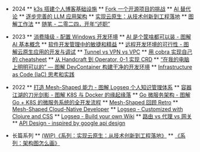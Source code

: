
<!-- 按年分类 -->

* 2024
** [k3s 搭建个人博客基础设施](post/2024/20240617-102118.md "k3s 搭建个人博客基础设施")
** [Fork 一个开源项目的挑战](post/2024/20240605-085433.md "Fork 一个开源项目的挑战")
** [AI 替代论](post/2024/20240319-141531.md "AI 替代论")
** [逐步完善的 LLM 应用架构](post/2024/20240221-150841.md "逐步完善的 LLM 应用架构")
** [实现云原生：从技术创新到工程落地](post/2024/20240126-102628.md "实现云原生：从技术创新到工程落地")
** [图解工作法](post/2024/20240126-102348.md "图解工作法")
** [随笔 - 二零二四，开年“述职”](post/2024/20240102-5e1388be.md "随笔 - 二零二四，开年“述职”")

* 2023
** [消费降级 - 配置 Windows 开发环境](post/2023/b7e9662c-3db7-4567-8eab-2d5eff90bc99.md "消费降级 - 配置 Windows 开发环境")
** [AI 是个筐啥都可以装 - 图解 AI 基本概念](post/2023/caaae7fa-5b70-47b9-9c1b-56eb43da21bc.md "AI 是个筐啥都可以装 - 图解 AI 基本概念")
** [软件开发管理中的敏捷和精益](post/2023/76cea0f2-085e-4b58-a6a0-67e589dd6e19.md "软件开发管理中的敏捷和精益")
** [远程开发环境的可行性 - 图解云原生应用的开发与调试](post/2023/82101107-d502-4d1b-988a-9effd7eff9b7.md "远程开发环境的可行性 - 图解云原生应用的开发与调试")
** [Tunnel vs VPN vs VPC](post/2023/4ab64f0f-c709-4bce-b43d-ae2a5ec7245c.md "Tunnel vs VPN vs VPC")
** [用 cobra 实现自己的 cheatsheet](post/2023/6e5f8581-c859-4711-80c5-b3766e98b202 "用 cobra 实现自己的 cheatsheet")
** [从 Handcraft 到 Operator, 0-1 实现 CRD](post/2023/18d74433-e3f1-46d4-8e08-a7bf0133c2f7 "从 Handcraft 到 Operator, 0-1 实现 CRD")
** [“在我的电脑上明明可以的” — 图解 DevContainer 构建干净的开发环境](post/2023/devcontainer-tutorial "“在我的电脑上明明可以的” — 图解 DevContainer 构建干净的开发环境")
** [Infrastructure as Code (IaC) 思考和实践](post/2023/iac-and-terraform "Infrastructure as Code (IaC) 思考和实践")

* 2022
** [打造 Mesh-Shaped 能力 - 图解 Logseq 个人知识管理体系](migrate/logseq-pkm "打造 Mesh-Shaped 能力 - 图解 Logseq 个人知识管理体系")
** [容器江湖的刀光剑影 - 图解 K8S 与 Docker 的缘起缘落](migrate/container-k8s-docker "容器江湖的刀光剑影 - 图解 K8S 与 Docker 的缘起缘落")
** [Go 微服务架构 - 图解 Go + K8S 的微服务系统的全开发流程](migrate/go-monorepo-tutorial "Go 微服务架构 - 图解 Go + K8S 的微服务系统的全开发流程")
** [Mesh-Shaped 回顾 Retro](migrate/mesh-shaped-recap "Mesh-Shaped  回顾 Retro")
** [Mesh-Shaped Cloud-Native Developer](migrate/Mesh-Shaped-Cloud-Native-Developer "Mesh-Shaped Cloud-Native Developer")
** [Logseq - Customized with Clojure and CSS](migrate/Logseq-Customized-with-Clojure-and-CSS "Logseq - Customized with Clojure and CSS")
** [Logseq - Build your own Wiki](migrate/Logseq-Build-your-own-Wiki "Logseq - Build your own Wiki")
** [路由 vs 代理 vs 网关](migrate/router-proxy-gtw "路由 vs 代理 vs 网关")
** [API Design - inspired by google api design](migrate/API-Design-inspired-by-google-api-design "API Design - inspired by google api design")

<!-- 长篇系列 -->
* 长篇系列
** [(WIP)《系列：实现云原生：从技术创新到工程落地》](post/cloud-native-engineering/ ':class=book')
** [《系列：架构图怎么画》](post/draw-architecture-diagram/ ':class=book')
